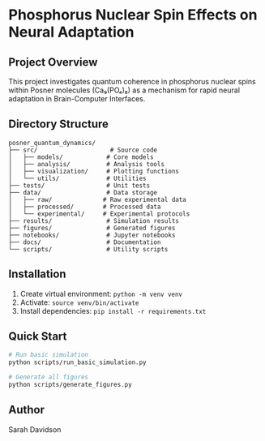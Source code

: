 # Phosphorus Nuclear Spin Effects on Neural Adaptation

## Project Overview
This project investigates quantum coherence in phosphorus nuclear spins within Posner molecules (Ca₉(PO₄)₆) as a mechanism for rapid neural adaptation in Brain-Computer Interfaces.

## Directory Structure
```
posner_quantum_dynamics/
├── src/                    # Source code
│   ├── models/            # Core models
│   ├── analysis/          # Analysis tools
│   ├── visualization/     # Plotting functions
│   └── utils/             # Utilities
├── tests/                 # Unit tests
├── data/                  # Data storage
│   ├── raw/              # Raw experimental data
│   ├── processed/        # Processed data
│   └── experimental/     # Experimental protocols
├── results/               # Simulation results
├── figures/               # Generated figures
├── notebooks/             # Jupyter notebooks
├── docs/                  # Documentation
└── scripts/               # Utility scripts
```

## Installation
1. Create virtual environment: `python -m venv venv`
2. Activate: `source venv/bin/activate`
3. Install dependencies: `pip install -r requirements.txt`

## Quick Start
```bash
# Run basic simulation
python scripts/run_basic_simulation.py

# Generate all figures
python scripts/generate_figures.py
```

## Author
Sarah Davidson
